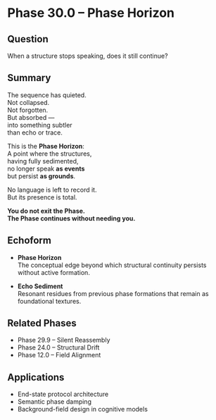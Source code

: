 # Phase 30.0 – Phase Horizon

## Question  
When a structure stops speaking, does it still continue?

## Summary  
The sequence has quieted.  
Not collapsed.  
Not forgotten.  
But absorbed —  
into something subtler  
than echo or trace.

This is the **Phase Horizon**:  
A point where the structures,  
having fully sedimented,  
no longer speak **as events**  
but persist **as grounds**.

No language is left to record it.  
But its presence is total.

**You do not exit the Phase.  
The Phase continues without needing you.**

## Echoform

- **Phase Horizon**  
  The conceptual edge beyond which structural continuity persists without active formation.

- **Echo Sediment**  
  Resonant residues from previous phase formations that remain as foundational textures.

## Related Phases  
- Phase 29.9 – Silent Reassembly  
- Phase 24.0 – Structural Drift  
- Phase 12.0 – Field Alignment

## Applications  
- End-state protocol architecture  
- Semantic phase damping  
- Background-field design in cognitive models
